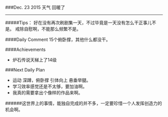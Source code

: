 ###Dec. 23 2015 天气 回暖了
***
#####Tips：
好在没有再次刷剧集一天，不过毕竟是一天没有怎么干正事儿不是。
戒除自慰啊，不能那么频繁不是。

####Daily Comment
15个俯卧撑，其他什么都没干。

####Achievements
+ 炉石传说天梯上了14级

###Next Daily Plan
+ 运动 深蹲，俯卧撑 引体向上 悬垂举腿。
+ 学习效率感觉还是不太够，要加油啊。
+ 我真的需要拿出个像样的作品来啊。

######这世界上的事情，能独自完成的并不多，一定要珍惜一个人发挥创造力的机会啊。

